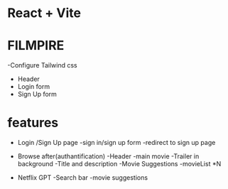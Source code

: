 # React + Vite
# FILMPIRE

-Configure Tailwind css
- Header
- Login form
- Sign Up form

# features
- Login /Sign Up page
    -sign in/sign up form
    -redirect to sign up page
- Browse after(authantification)
    -Header
    -main movie
        -Trailer in background
        -Title and description
        -Movie Suggestions
            -movieList *N

 - Netflix GPT
     -Search bar
     -movie suggestions
              



